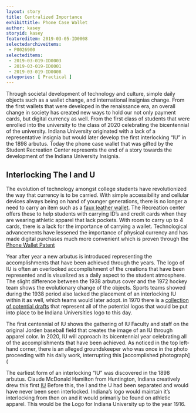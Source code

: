 ```yaml
---
layout: story
title: Centralized Importance 
exhibittitle: Phone Case Wallet 
author: kasey
storyid: kasey 
featureditem: 2019-03-05-ID0008
selectedarchiveitems:
 - P0026900 
selecteditems:
 - 2019-03-019-ID0003
 - 2019-03-019-ID0001
 - 2019-03-019-ID0008
categories: [ Practical ]
---
```


Through societal development of technology and culture, simple daily objects such as a wallet change, and international insignias change. From the first wallets that were developed in the renaissance era, an overall change in society has created new ways to hold our not only payment cards, but digital currency as well. From the first class of students that were enrolled into the university to the class of 2020 celebrating the bicentennial of the university. Indiana University originated with a lack of a representative insignia but would later develop the first interlocking “IU” in the 1898 arbutus. Today the phone case wallet that was gifted by the Student Recreation Center represents the end of a story towards the development of the Indiana University Insignia.

## Interlocking The I and U 

The evolution of technology amongst college students have revolutionized the way that currency is to be carried. With simple accessibility and cellular devices always being on hand of younger generations, there is no longer a need to carry an item such as a [faux leather wallet](https://iubhistoryharvest.github.io/items/2019-03-019-ID0003.html). The Recreation center offers these to help students with carrying ID’s and credit cards when they are wearing athletic apparel that lack pockets. With room to carry up to 4 cards, there is a lack for the importance of carrying a wallet. Technological advancements have lessened the importance of physical currency and has made digital purchases much more convenient which is proven through the [Phone Wallet Patent](https://patents.google.com/patent/US7204398B1/en)
 

Year after year a new arbutus is introduced representing the accomplishments that have been achieved through the years. The logo of IU is often an overlooked accomplishment of the creations that have been represented and is visualized as a daily aspect to the student atmosphere. The slight difference between the 1938 arbutus cover and the 1972 hockey team shows the evolutionary change of the objects. Sports teams showed during the 1938 period also lacked the placement of an interlocking IU within it as well, which teams would later adopt. in 1970 there is a [collection of potential drafts](http://webapp1.dlib.indiana.edu/archivesphotos/search/search.do?userQuery=logo&sortKeys=&offset=0&facetFilters=DATE_TAKEN-part-year+exact+%221970%22&maxResults=10) that represent all of the potential logos that would be put into place to be Indiana Universities logo to this day. 


The first centennial of IU shows the gathering of IU Faculty and staff on the original Jorden baseball field that creates the image of an IU through apparel color. In 2020, IU will approach its bicentennial year celebrating all of the accomplishments that have been achieved. As noticed in the top left-hand corner, there is an alleged groundskeeper who was once in the photo proceeding with his daily work, interrupting this [accomplished photograph](

The earliest form of an interlocking “IU” was discovered in the 1898 arbutus. Claude McDonald Hamilton from Huntington, Indiana creatively drew this first [IU](http://webapp1.dlib.indiana.edu/archivesphotos/results/item.do?itemId=P0026900&searchId=20&searchResultIndex=8) Before this, the I and the U had been separated and would have never been seen interlocked. Indiana’s logo would maintain it’s interlocking from then on and it would primarily be found on athletic apparel. This would be the Logo for Indiana University up to the year 1916.   




